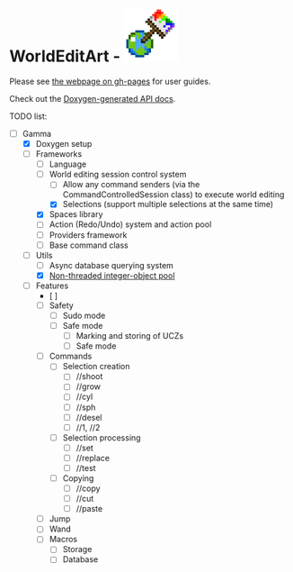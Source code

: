 WorldEditArt - ![WorldEditArt](plugin_icon.png)
===

Please see [the webpage on gh-pages](//pemapmodder.github.io/WorldEditArt/guide/) for user guides.

Check out the [Doxygen-generated API docs](//pemapmodder.github.io/WorldEditArt/doxygen).

TODO list:
- [ ] Gamma
    - [X] Doxygen setup
    - [ ] Frameworks
        - [ ] Language
        - [ ] World editing session control system
            - [ ] Allow any command senders (via the CommandControlledSession class) to execute world editing
            - [X] Selections (support multiple selections at the same time)
        - [X] Spaces library
        - [ ] Action (Redo/Undo) system and action pool
        - [ ] Providers framework
        - [ ] Base command class
    - [ ] Utils
        - [ ] Async database querying system
        - [X] [Non-threaded integer-object pool](src/pemapmodder/worldeditart/utils/OrderedObjectPool.php)
    - [ ] Features
        - [ ] 
        - [ ] Safety
            - [ ] Sudo mode
            - [ ] Safe mode
                - [ ] Marking and storing of UCZs
                - [ ] Safe mode
        - [ ] Commands
            - [ ] Selection creation
                - [ ] //shoot
                - [ ] //grow
                - [ ] //cyl
                - [ ] //sph
                - [ ] //desel
                - [ ] //1, //2
            - [ ] Selection processing
                - [ ] //set
                - [ ] //replace
                - [ ] //test
            - [ ] Copying
                - [ ] //copy
                - [ ] //cut
                - [ ] //paste
        - [ ] Jump
        - [ ] Wand
        - [ ] Macros
            - [ ] Storage
            - [ ] Database
